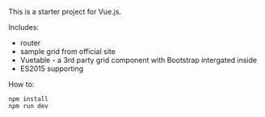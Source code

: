 This is a starter project for Vue.js.

Includes:
* router
* sample grid from official site
* Vuetable - a 3rd party grid component with Bootstrap intergated inside
* ES2015 supporting


How to:
```
npm install
npm run dev
```
